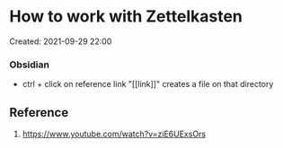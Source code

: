 # How to work with Zettelkasten
Created: 2021-09-29 22:00

### Obsidian
- ctrl + click on reference link "[[link]]" creates a file on that directory



## Reference
1. https://www.youtube.com/watch?v=ziE6UExsOrs
